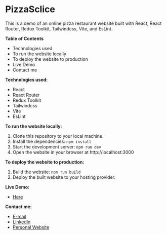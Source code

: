 # PizzaSclice

This is a demo of an online pizza restaurant website built with React, React Router, Redux Toolkit, Tailwindcss, Vite, and EsLint.

**Table of Contents**

- Technologies used
- To run the website locally
- To deploy the website to production
- Live Demo
- Contact me

**Technologies used:**

- React
- React Router
- Redux Toolkit
- Tailwindcss
- Vite
- EsLint

**To run the website locally:**

1. Clone this repository to your local machine.
2. Install the dependencies: `npm install`
3. Start the development server: `npm run dev`
4. Open the website in your browser at http://localhost:3000

**To deploy the website to production:**

1. Build the website: `npm run build`
2. Deploy the built website to your hosting provider.

**Live Demo:**

- [Here](https://pizzaslice99.netlify.app/)

**Contact me:**

- [E-mail](abdelhamedy33@gmail.com)
- [LinkedIn](https://www.linkedin.com/in/abdulhamidyousef/)
- [Personal Website](https://abdelhamid99.netlify.app/)
